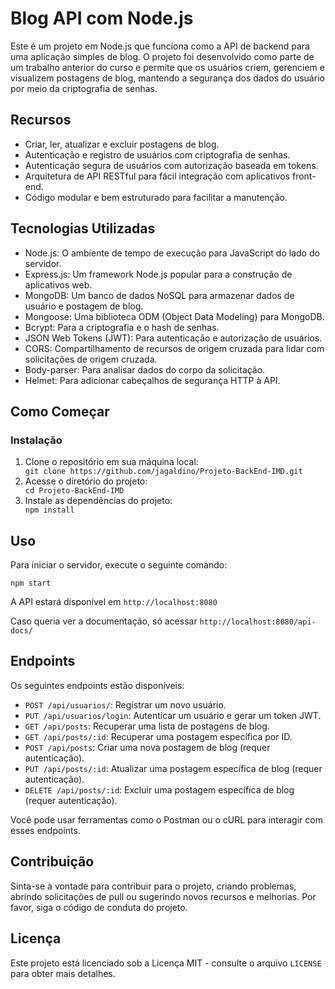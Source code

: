 
  <h1>Blog API com Node.js</h1>

  <p>Este é um projeto em Node.js que funciona como a API de backend para uma aplicação simples de blog. O projeto foi desenvolvido como parte de um trabalho anterior do curso e permite que os usuários criem, gerenciem e visualizem postagens de blog, mantendo a segurança dos dados do usuário por meio da criptografia de senhas.</p>

  <h2>Recursos</h2>
  <ul>
    <li>Criar, ler, atualizar e excluir postagens de blog.</li>
    <li>Autenticação e registro de usuários com criptografia de senhas.</li>
    <li>Autenticação segura de usuários com autorização baseada em tokens.</li>
    <li>Arquitetura de API RESTful para fácil integração com aplicativos front-end.</li>
    <li>Código modular e bem estruturado para facilitar a manutenção.</li>
  </ul>

  <h2>Tecnologias Utilizadas</h2>
  <ul>
    <li>Node.js: O ambiente de tempo de execução para JavaScript do lado do servidor.</li>
    <li>Express.js: Um framework Node.js popular para a construção de aplicativos web.</li>
    <li>MongoDB: Um banco de dados NoSQL para armazenar dados de usuário e postagem de blog.</li>
    <li>Mongoose: Uma biblioteca ODM (Object Data Modeling) para MongoDB.</li>
    <li>Bcrypt: Para a criptografia e o hash de senhas.</li>
    <li>JSON Web Tokens (JWT): Para autenticação e autorização de usuários.</li>
    <li>CORS: Compartilhamento de recursos de origem cruzada para lidar com solicitações de origem cruzada.</li>
    <li>Body-parser: Para analisar dados do corpo da solicitação.</li>
    <li>Helmet: Para adicionar cabeçalhos de segurança HTTP à API.</li>
  </ul>

  <h2>Como Começar</h2>

  <h3>Instalação</h3>
  <ol>
    <li>Clone o repositório em sua máquina local:</li>
    <code>git clone https://github.com/jagaldino/Projeto-BackEnd-IMD.git</code>
    <li>Acesse o diretório do projeto:</li>
    <code>cd Projeto-BackEnd-IMD</code>
    <li>Instale as dependências do projeto:</li>
    <code>npm install</code>
  </ol>

  <h2>Uso</h2>
  <p>Para iniciar o servidor, execute o seguinte comando:</p>
  <pre><code>npm start</code></pre>
  <p>A API estará disponível em <code>http://localhost:8080</code></p>
  <p>Caso queria ver a documentação, só acessar <code>http://localhost:8080/api-docs/</code></p>

  <h2>Endpoints</h2>
  <p>Os seguintes endpoints estão disponíveis:</p>
  <ul>
    <li><code>POST /api/usuarios/</code>: Registrar um novo usuário.</li>
    <li><code>PUT /api/usuarios/login</code>: Autenticar um usuário e gerar um token JWT.</li>
    <li><code>GET /api/posts</code>: Recuperar uma lista de postagens de blog.</li>
    <li><code>GET /api/posts/:id</code>: Recuperar uma postagem específica por ID.</li>
    <li><code>POST /api/posts</code>: Criar uma nova postagem de blog (requer autenticação).</li>
    <li><code>PUT /api/posts/:id</code>: Atualizar uma postagem específica de blog (requer autenticação).</li>
    <li><code>DELETE /api/posts/:id</code>: Excluir uma postagem específica de blog (requer autenticação).</li>
  </ul>

  <p>Você pode usar ferramentas como o Postman ou o cURL para interagir com esses endpoints.</p>

  <h2>Contribuição</h2>
  <p>Sinta-se à vontade para contribuir para o projeto, criando problemas, abrindo solicitações de pull ou sugerindo novos recursos e melhorias. Por favor, siga o código de conduta do projeto.</p>

  <h2>Licença</h2>
  <p>Este projeto está licenciado sob a Licença MIT - consulte o arquivo <code>LICENSE</code> para obter mais detalhes.</p>
</body>
</html>
